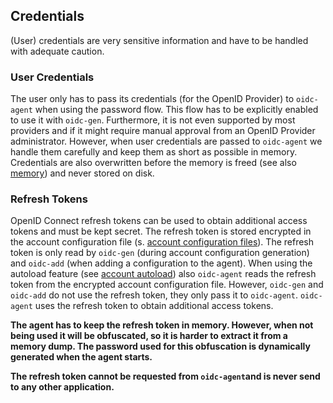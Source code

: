 ## Credentials
(User) credentials are very sensitive information and have to be handled with
adequate caution.

### User Credentials
The user only has to pass its credentials (for the OpenID Provider) to
`oidc-agent` when using the password flow. This flow has to be explicitly enabled
to use it with `oidc-gen`. Furthermore, it is not even supported by most
providers and if it might require manual approval from an OpenID Provider
administrator.
However, when user credentials are passed to `oidc-agent` we handle them
carefully and keep them as short as possible in memory. Credentials are also
overwritten before the memory is freed (see also [memory](memory.md)) and never
stored on disk.

### Refresh Tokens
OpenID Connect refresh tokens can be used to obtain additional access tokens and
must be kept secret. The refresh token is stored encrypted in the account configuration file (s. [account configuration files](account-configs.md)). The refresh token is only read by `oidc-gen` (during account configuration generation) and `oidc-add` (when adding a configuration to the agent). When using the autoload feature (see [account autoload](../tips.md#autoloading-and-autounloading-account-configurations)) also `oidc-agent` reads the refresh token from the encrypted account configuration file. However, `oidc-gen` and `oidc-add` do not use the refresh token, they only pass it to `oidc-agent`. `oidc-agent` uses the refresh token to obtain additional access tokens. 

**The agent has to keep the refresh token in memory. However, when not being
used it will be obfuscated, so it is harder to extract it from a memory dump.
The password used for this obfuscation is dynamically generated when the agent
starts.**

**The refresh token cannot be requested from `oidc-agent`and is never send to any other application.**


